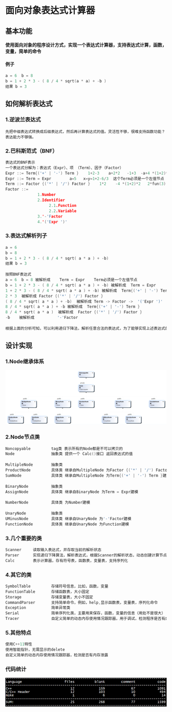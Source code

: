# 面向对象表达式计算器

## 基本功能
#### 使用面向对象的程序设计方式，实现一个表达式计算器，支持表达式计算，函数，变量，简单的命令

#### 例子
```c++
a = 6  b = 8  
b = 1 + 2 * 3 - ( 8 / 4 * sqrt(a * a) + -b )
结果 b = 3
```

## 如何解析表达式  
### 1.逆波兰表达式  
    先把中缀表达式转换成后缀表达式，然后再计算表达式的值。灵活性不够，很难支持函数功能？表达能力不够强。
### 2.巴科斯范式（BNF）  
```c++
表达式的BNF表示
一个表达式分解为：表达式（Expr）、项 （Term）、因子（Factor）
Expr ::= Term{('+' | '-') Term }    1+2-3    a+2*2   -1+3  -a+4 *(1+2)*2    3+fun(5)
Expr ::= Term = Expr        a=5   x=y=1+2-6/3  这个Term必须是一个左值节点
Term ::= Factor {('*' | '/') Factor }    1*2    -4 *(1+2)*2   2*fun(3)  3*b
Factor ::=
              1.Number 
              2.Identifier
                   2.1.Function
                   2.2.Variable 
              3.'-'Factor
              4.'('Expr ')'
```


### 3.表达式解析列子   
```c++
a = 6
b = 8
b = 1 + 2 * 3 - ( 8 / 4 * sqrt( a * a ) + -b)
结果 b = 3

按照BNF表达式
a = 6  b = 8 被解析成    Term = Expr    Term必须是一个左值节点
b = 1 + 2 * 3 - ( 8 / 4 * sqrt( a * a ) + -b) 被解析成  Term = Expr
1 + 2 * 3 - ( 8 / 4 * sqrt( a * a ) + -b) 被解析成  Term{('+' | '-') Term }
2 * 3  被解析成 Factor {('*' | '/') Factor }
( 8 / 4 * sqrt( a * a ) + -b)  被解析成 Term -> Factor ->  '('Expr ')'
8 / 4 * sqrt( a * a ) + -b 被解析成  Term{('+' | '-') Term }
8 / 4 * sqrt( a * a )  被解析成  Factor {('*' | '/') Factor }
-b    被解析成          '-'Factor 
    
根据上面的分析可知，可以利用递归下降法，解析任意合法的表达式，为了能够实现上述表达式的实际计算，需要设计一个Node（计算节点）继承体系，来为各种运算关系建模。
```

## 设计实现  
### 1.Node继承体系  
![图片](https://github.com/xy27/calculator/blob/main/node.png "Node继承体系")  
### 2.Node节点类  
```c++
Noncopyable  		tag类 表示所有的Node都是不可以拷贝的
Node 				抽象类 提供一个 Calc()接口 返回表达式的值

MultipleNode 		抽象类
ProductNode 		具体类 继承自MultipleNode 为Factor {('*' | '/') Factor }建模
SumNode 			具体类 继承自MultipleNode 为Term{('+' | '-') Term }建模

BinaryNode 			抽象类
AssignNode 			具体类 继承自BinaryNode 为Term = Expr建模

NumberNode 			具体类 为Number建模

UnaryNode 			抽象类
UMinusNode 			具体类 继承自UnaryNode 为'-'Factor建模
FunctionNode 		具体类 继承自UnaryNode 为Function建模
```
### 3.几个重要的类  
```c++
Scanner		读取输入表达式，并存取当前的解析状态
Parser		实现递归下降算法，解析表达式，根据Scanner的解析状态，动态创建计算节点
Calc		表示计算器，存有符号表，函数表，变量表，支持序列化
```

### 4.其它的类  
```C++
SymbolTable			存储符号信息，比如，函数，变量
FunctionTable		存储函数表，大小固定
Storage				存储变量表，大小不固定
CommandParser		支持简单命令，例如，help,显示函数表，变量表，序列化命令
Exception			简单异常类
Serial				简单序列化类，主要用来保存，函数，变量的信息（用处不是很大）
Tracer				自定义简单的动态内存使用情况跟踪器，用于调试，检测程序是否有内存泄露
```
### 5.其他特点  
```c++
使用C++11特性
使用智能指针，无需显示的delete
自定义简单的动态内存使用情况跟踪器，检测是否有内存泄露
```
### 代码统计  
![图片](https://github.com/xy27/calculator/blob/main/cloc.png "1")  